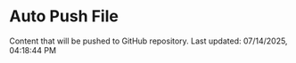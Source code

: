 # Auto Push File

Content that will be pushed to GitHub repository.
Last updated: 07/14/2025, 04:18:44 PM